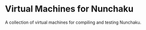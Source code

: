 # Virtual Machines for Nunchaku

A collection of virtual machines for compiling and testing Nunchaku.
